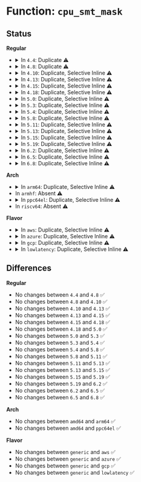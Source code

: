 # Function: <code>cpu_smt_mask</code>

## Status
<b>Regular</b>
<ul>
<li>
<details>
<summary>In <code>4.4</code>: Duplicate ⚠️</summary>

```c
const struct cpumask *cpu_smt_mask(int cpu);
```

**Collision:** Static Duplication

**Inline:** No

**Transformation:** False

**Instances:**

```
In arch/x86/kernel/smpboot.c (ffffffff81050df0)
Location: include/linux/topology.h:202
Inline: False
```
```
In kernel/sched/core.c (ffffffff810a4880)
Location: include/linux/topology.h:202
Inline: False
```
**Symbols:**

```
ffffffff81050df0-ffffffff81050e08: cpu_smt_mask (STB_LOCAL)
ffffffff810a4880-ffffffff810a4898: cpu_smt_mask (STB_LOCAL)
```
</details>
</li>
<li>
<details>
<summary>In <code>4.8</code>: Duplicate ⚠️</summary>

```c
const struct cpumask *cpu_smt_mask(int cpu);
```

**Collision:** Static Duplication

**Inline:** No

**Transformation:** False

**Instances:**

```
In arch/x86/kernel/smpboot.c (ffffffff81050fa0)
Location: include/linux/topology.h:198
Inline: False
```
```
In kernel/sched/core.c (ffffffff810a7fa0)
Location: include/linux/topology.h:198
Inline: False
```
**Symbols:**

```
ffffffff81050fa0-ffffffff81050fb8: cpu_smt_mask (STB_LOCAL)
ffffffff810a7fa0-ffffffff810a7fb8: cpu_smt_mask (STB_LOCAL)
```
</details>
</li>
<li>
<details>
<summary>In <code>4.10</code>: Duplicate, Selective Inline ⚠️</summary>

```c
const struct cpumask *cpu_smt_mask(int cpu);
```

**Collision:** Static Duplication

**Inline:** Selective

**Transformation:** False

**Instances:**

```
In arch/x86/kernel/smpboot.c (ffffffff81053850)
Location: include/linux/topology.h:198
Inline: False
```
```
In kernel/sched/core.c (ffffffff81fe2a5c)
Location: include/linux/topology.h:198
Inline: True
Inline callers:
  - kernel/sched/core.c:sched_init_smp
```
```
In kernel/sched/fair.c (ffffffff810c5ccd)
Location: include/linux/topology.h:198
Inline: True
Inline callers:
  - kernel/sched/fair.c:__update_idle_core
```
**Symbols:**

```
ffffffff81053850-ffffffff8105386c: cpu_smt_mask (STB_LOCAL)
ffffffff810adf80-ffffffff810adf9c: cpu_smt_mask (STB_LOCAL)
```
</details>
</li>
<li>
<details>
<summary>In <code>4.13</code>: Duplicate, Selective Inline ⚠️</summary>

```c
const struct cpumask *cpu_smt_mask(int cpu);
```

**Collision:** Static Duplication

**Inline:** Selective

**Transformation:** False

**Instances:**

```
In arch/x86/kernel/smpboot.c (ffffffff810531b0)
Location: include/linux/topology.h:198
Inline: False
```
```
In kernel/sched/core.c (ffffffff820c3324)
Location: include/linux/topology.h:198
Inline: True
Inline callers:
  - kernel/sched/core.c:sched_init_smp
```
```
In kernel/sched/fair.c (ffffffff810bf89d)
Location: include/linux/topology.h:198
Inline: True
Inline callers:
  - kernel/sched/fair.c:__update_idle_core
```
```
In kernel/sched/topology.c (ffffffff810caf00)
Location: include/linux/topology.h:198
Inline: False
```
**Symbols:**

```
ffffffff810531b0-ffffffff810531cc: cpu_smt_mask (STB_LOCAL)
ffffffff810caf00-ffffffff810caf1c: cpu_smt_mask (STB_LOCAL)
```
</details>
</li>
<li>
<details>
<summary>In <code>4.15</code>: Duplicate, Selective Inline ⚠️</summary>

```c
const struct cpumask *cpu_smt_mask(int cpu);
```

**Collision:** Static Duplication

**Inline:** Selective

**Transformation:** False

**Instances:**

```
In arch/x86/kernel/smpboot.c (ffffffff81056f20)
Location: include/linux/topology.h:198
Inline: False
```
```
In kernel/sched/core.c (ffffffff826cb3d0)
Location: include/linux/topology.h:198
Inline: True
Inline callers:
  - kernel/sched/core.c:sched_init_smp
```
```
In kernel/sched/fair.c (ffffffff810c70a6)
Location: include/linux/topology.h:198
Inline: True
Inline callers:
  - kernel/sched/fair.c:__update_idle_core
```
```
In kernel/sched/topology.c (ffffffff810d2660)
Location: include/linux/topology.h:198
Inline: False
```
**Symbols:**

```
ffffffff81056f20-ffffffff81056f3c: cpu_smt_mask (STB_LOCAL)
ffffffff810d2660-ffffffff810d267c: cpu_smt_mask (STB_LOCAL)
```
</details>
</li>
<li>
<details>
<summary>In <code>4.18</code>: Duplicate, Selective Inline ⚠️</summary>

```c
const struct cpumask *cpu_smt_mask(int cpu);
```

**Collision:** Static Duplication

**Inline:** Selective

**Transformation:** False

**Instances:**

```
In arch/x86/kernel/smpboot.c (ffffffff81059d90)
Location: include/linux/topology.h:198
Inline: False
```
```
In kernel/sched/core.c (ffffffff810c21c9)
Location: include/linux/topology.h:198
Inline: True
Inline callers:
  - kernel/sched/core.c:sched_cpu_activate
```
```
In kernel/sched/fair.c (ffffffff810cefa6)
Location: include/linux/topology.h:198
Inline: True
Inline callers:
  - kernel/sched/fair.c:__update_idle_core
```
```
In kernel/sched/topology.c (ffffffff810da740)
Location: include/linux/topology.h:198
Inline: False
```
**Symbols:**

```
ffffffff81059d90-ffffffff81059dac: cpu_smt_mask (STB_LOCAL)
ffffffff810da740-ffffffff810da75c: cpu_smt_mask (STB_LOCAL)
```
</details>
</li>
<li>
<details>
<summary>In <code>5.0</code>: Duplicate, Selective Inline ⚠️</summary>

```c
const struct cpumask *cpu_smt_mask(int cpu);
```

**Collision:** Static Duplication

**Inline:** Selective

**Transformation:** False

**Instances:**

```
In arch/x86/kernel/smpboot.c (ffffffff8105fa10)
Location: include/linux/topology.h:198
Inline: False
```
```
In kernel/sched/core.c (ffffffff810cb5e0)
Location: include/linux/topology.h:198
Inline: True
Inline callers:
  - kernel/sched/core.c:sched_cpu_deactivate
  - kernel/sched/core.c:sched_cpu_activate
```
```
In kernel/sched/fair.c (ffffffff810d8516)
Location: include/linux/topology.h:198
Inline: True
Inline callers:
  - kernel/sched/fair.c:__update_idle_core
```
```
In kernel/sched/topology.c (ffffffff810e4290)
Location: include/linux/topology.h:198
Inline: False
```
**Symbols:**

```
ffffffff8105fa10-ffffffff8105fa2c: cpu_smt_mask (STB_LOCAL)
ffffffff810e4290-ffffffff810e42ac: cpu_smt_mask (STB_LOCAL)
```
</details>
</li>
<li>
<details>
<summary>In <code>5.3</code>: Duplicate, Selective Inline ⚠️</summary>

```c
const struct cpumask *cpu_smt_mask(int cpu);
```

**Collision:** Static Duplication

**Inline:** Selective

**Transformation:** False

**Instances:**

```
In arch/x86/kernel/smpboot.c (ffffffff81062e60)
Location: include/linux/topology.h:204
Inline: False
```
```
In kernel/sched/core.c (ffffffff810d35ef)
Location: include/linux/topology.h:204
Inline: True
Inline callers:
  - kernel/sched/core.c:sched_cpu_deactivate
  - kernel/sched/core.c:sched_cpu_activate
```
```
In kernel/sched/fair.c (ffffffff810df7b8)
Location: include/linux/topology.h:204
Inline: True
Inline callers:
  - kernel/sched/fair.c:__update_idle_core
```
```
In kernel/sched/topology.c (ffffffff810eaeb0)
Location: include/linux/topology.h:204
Inline: False
```
**Symbols:**

```
ffffffff81062e60-ffffffff81062e77: cpu_smt_mask (STB_LOCAL)
ffffffff810eaeb0-ffffffff810eaec7: cpu_smt_mask (STB_LOCAL)
```
</details>
</li>
<li>
<details>
<summary>In <code>5.4</code>: Duplicate, Selective Inline ⚠️</summary>

```c
const struct cpumask *cpu_smt_mask(int cpu);
```

**Collision:** Static Duplication

**Inline:** Selective

**Transformation:** False

**Instances:**

```
In arch/x86/kernel/smpboot.c (ffffffff81063510)
Location: include/linux/topology.h:219
Inline: False
```
```
In kernel/sched/core.c (ffffffff810ddb5f)
Location: include/linux/topology.h:219
Inline: True
Inline callers:
  - kernel/sched/core.c:sched_cpu_deactivate
  - kernel/sched/core.c:sched_cpu_activate
```
```
In kernel/sched/fair.c (ffffffff810e9e58)
Location: include/linux/topology.h:219
Inline: True
Inline callers:
  - kernel/sched/fair.c:__update_idle_core
```
```
In kernel/sched/topology.c (ffffffff810f6850)
Location: include/linux/topology.h:219
Inline: False
```
**Symbols:**

```
ffffffff81063510-ffffffff81063527: cpu_smt_mask (STB_LOCAL)
ffffffff810f6850-ffffffff810f6867: cpu_smt_mask (STB_LOCAL)
```
</details>
</li>
<li>
<details>
<summary>In <code>5.8</code>: Duplicate, Selective Inline ⚠️</summary>

```c
const struct cpumask *cpu_smt_mask(int cpu);
```

**Collision:** Static Duplication

**Inline:** Selective

**Transformation:** False

**Instances:**

```
In arch/x86/kernel/smpboot.c (ffffffff810696d0)
Location: include/linux/topology.h:202
Inline: False
```
```
In kernel/sched/core.c (ffffffff810e631f)
Location: include/linux/topology.h:202
Inline: True
Inline callers:
  - kernel/sched/core.c:sched_cpu_deactivate
  - kernel/sched/core.c:sched_cpu_activate
```
```
In kernel/sched/fair.c (ffffffff810e9e31)
Location: include/linux/topology.h:202
Inline: True
Inline callers:
  - kernel/sched/fair.c:select_idle_smt
  - kernel/sched/fair.c:select_idle_core
  - kernel/sched/fair.c:select_idle_core
  - kernel/sched/fair.c:__update_idle_core
  - kernel/sched/fair.c:update_numa_stats
```
```
In kernel/sched/topology.c (ffffffff811001f0)
Location: include/linux/topology.h:202
Inline: False
```
**Symbols:**

```
ffffffff810696d0-ffffffff810696e7: cpu_smt_mask (STB_LOCAL)
ffffffff811001f0-ffffffff81100207: cpu_smt_mask (STB_LOCAL)
```
</details>
</li>
<li>
<details>
<summary>In <code>5.11</code>: Duplicate, Selective Inline ⚠️</summary>

```c
const struct cpumask *cpu_smt_mask(int cpu);
```

**Collision:** Static Duplication

**Inline:** Selective

**Transformation:** False

**Instances:**

```
In arch/x86/kernel/smpboot.c (ffffffff8106b2b0)
Location: include/linux/topology.h:202
Inline: False
```
```
In kernel/sched/core.c (ffffffff810e413a)
Location: include/linux/topology.h:202
Inline: True
Inline callers:
  - kernel/sched/core.c:sched_cpu_deactivate
  - kernel/sched/core.c:sched_cpu_activate
```
```
In kernel/sched/fair.c (ffffffff810e7fd7)
Location: include/linux/topology.h:202
Inline: True
Inline callers:
  - kernel/sched/fair.c:select_idle_smt
  - kernel/sched/fair.c:select_idle_core
  - kernel/sched/fair.c:select_idle_core
  - kernel/sched/fair.c:__update_idle_core
  - kernel/sched/fair.c:update_numa_stats
```
```
In kernel/sched/topology.c (ffffffff810fed50)
Location: include/linux/topology.h:202
Inline: False
```
**Symbols:**

```
ffffffff8106b2b0-ffffffff8106b2c7: cpu_smt_mask (STB_LOCAL)
ffffffff810fed50-ffffffff810fed67: cpu_smt_mask (STB_LOCAL)
```
</details>
</li>
<li>
<details>
<summary>In <code>5.13</code>: Duplicate, Selective Inline ⚠️</summary>

```c
const struct cpumask *cpu_smt_mask(int cpu);
```

**Collision:** Static Duplication

**Inline:** Selective

**Transformation:** False

**Instances:**

```
In arch/x86/kernel/smpboot.c (ffffffff8106bd30)
Location: include/linux/topology.h:203
Inline: False
```
```
In kernel/sched/core.c (ffffffff810e6112)
Location: include/linux/topology.h:203
Inline: True
Inline callers:
  - kernel/sched/core.c:sched_cpu_deactivate
  - kernel/sched/core.c:sched_cpu_activate
```
```
In kernel/sched/fair.c (ffffffff810ec3b6)
Location: include/linux/topology.h:203
Inline: True
Inline callers:
  - kernel/sched/fair.c:select_idle_sibling
  - kernel/sched/fair.c:select_idle_core
  - kernel/sched/fair.c:select_idle_core
  - kernel/sched/fair.c:__update_idle_core
  - kernel/sched/fair.c:update_numa_stats
```
```
In kernel/sched/topology.c (ffffffff81101130)
Location: include/linux/topology.h:203
Inline: False
```
**Symbols:**

```
ffffffff8106bd30-ffffffff8106bd47: cpu_smt_mask (STB_LOCAL)
ffffffff81101130-ffffffff81101147: cpu_smt_mask (STB_LOCAL)
```
</details>
</li>
<li>
<details>
<summary>In <code>5.15</code>: Duplicate, Selective Inline ⚠️</summary>

```c
const struct cpumask *cpu_smt_mask(int cpu);
```

**Collision:** Static Duplication

**Inline:** Selective

**Transformation:** False

**Instances:**

```
In arch/x86/kernel/smpboot.c (ffffffff81076810)
Location: include/linux/topology.h:203
Inline: False
```
```
In kernel/sched/core.c (ffffffff810fd35e)
Location: include/linux/topology.h:203
Inline: True
Inline callers:
  - kernel/sched/core.c:sched_cpu_deactivate
  - kernel/sched/core.c:sched_cpu_deactivate
  - kernel/sched/core.c:sched_cpu_activate
  - kernel/sched/core.c:sched_core_cpu_starting
  - kernel/sched/core.c:pick_next_task
  - kernel/sched/core.c:__sched_core_flip
  - kernel/sched/core.c:sched_core_unlock
  - kernel/sched/core.c:sched_core_lock
```
```
In kernel/sched/fair.c (ffffffff81102cba)
Location: include/linux/topology.h:203
Inline: True
Inline callers:
  - kernel/sched/fair.c:find_idlest_group
  - kernel/sched/fair.c:task_hot
  - kernel/sched/fair.c:select_idle_sibling
  - kernel/sched/fair.c:select_idle_core
  - kernel/sched/fair.c:select_idle_core
  - kernel/sched/fair.c:__update_idle_core
  - kernel/sched/fair.c:find_idlest_group_cpu
  - kernel/sched/fair.c:update_numa_stats
```
```
In kernel/sched/topology.c (ffffffff8111d2d0)
Location: include/linux/topology.h:203
Inline: False
```
**Symbols:**

```
ffffffff81076810-ffffffff8107684c: cpu_smt_mask (STB_LOCAL)
ffffffff8111d2d0-ffffffff8111d30c: cpu_smt_mask (STB_LOCAL)
```
</details>
</li>
<li>
<details>
<summary>In <code>5.19</code>: Duplicate, Selective Inline ⚠️</summary>

```c
const struct cpumask *cpu_smt_mask(int cpu);
```

**Collision:** Static Duplication

**Inline:** Selective

**Transformation:** False

**Instances:**

```
In arch/x86/kernel/smpboot.c (ffffffff81085640)
Location: include/linux/topology.h:237
Inline: False
```
```
In kernel/sched/core.c (ffffffff81119d51)
Location: include/linux/topology.h:237
Inline: True
Inline callers:
  - kernel/sched/core.c:sched_cpu_deactivate
  - kernel/sched/core.c:sched_cpu_deactivate
  - kernel/sched/core.c:sched_cpu_activate
  - kernel/sched/core.c:sched_core_cpu_starting
  - kernel/sched/core.c:pick_next_task
  - kernel/sched/core.c:__sched_core_flip
  - kernel/sched/core.c:sched_core_lock
```
```
In kernel/sched/fair.c (ffffffff8111e1f6)
Location: include/linux/topology.h:237
Inline: True
Inline callers:
  - kernel/sched/fair.c:find_idlest_group
  - kernel/sched/fair.c:task_hot
  - kernel/sched/fair.c:select_idle_sibling
  - kernel/sched/fair.c:select_idle_core
  - kernel/sched/fair.c:select_idle_core
  - kernel/sched/fair.c:__update_idle_core
  - kernel/sched/fair.c:find_idlest_group_cpu
  - kernel/sched/fair.c:update_numa_stats
```
```
In kernel/sched/build_utility.c (ffffffff8114baf5)
Location: include/linux/topology.h:237
Inline: True
Inline callers:
  - kernel/sched/build_utility.c:__sched_core_account_forceidle
```
```
In kernel/stop_machine.c (ffffffff811dda1e)
Location: include/linux/topology.h:237
Inline: True
Inline callers:
  - kernel/stop_machine.c:stop_core_cpuslocked
```
**Symbols:**

```
ffffffff81085640-ffffffff81085684: cpu_smt_mask (STB_LOCAL)
ffffffff8113b580-ffffffff8113b5c4: cpu_smt_mask (STB_LOCAL)
```
</details>
</li>
<li>
<details>
<summary>In <code>6.2</code>: Duplicate, Selective Inline ⚠️</summary>

```c
const struct cpumask *cpu_smt_mask(int cpu);
```

**Collision:** Static Duplication

**Inline:** Selective

**Transformation:** False

**Instances:**

```
In arch/x86/kernel/smpboot.c (ffffffff81098980)
Location: include/linux/topology.h:237
Inline: False
```
```
In kernel/sched/core.c (ffffffff81141697)
Location: include/linux/topology.h:237
Inline: True
Inline callers:
  - kernel/sched/core.c:sched_cpu_deactivate
  - kernel/sched/core.c:sched_cpu_activate
  - kernel/sched/core.c:sched_core_cpu_deactivate
  - kernel/sched/core.c:sched_core_cpu_starting
  - kernel/sched/core.c:pick_next_task
  - kernel/sched/core.c:__sched_core_flip
  - kernel/sched/core.c:sched_core_unlock
  - kernel/sched/core.c:sched_core_lock
```
```
In kernel/sched/fair.c (ffffffff81147504)
Location: include/linux/topology.h:237
Inline: True
Inline callers:
  - kernel/sched/fair.c:find_idlest_group
  - kernel/sched/fair.c:task_hot
  - kernel/sched/fair.c:select_idle_sibling
  - kernel/sched/fair.c:select_idle_core
  - kernel/sched/fair.c:select_idle_core
  - kernel/sched/fair.c:__update_idle_core
  - kernel/sched/fair.c:find_idlest_group_cpu
  - kernel/sched/fair.c:update_numa_stats
```
```
In kernel/sched/build_utility.c (ffffffff8117a5a5)
Location: include/linux/topology.h:237
Inline: True
Inline callers:
  - kernel/sched/build_utility.c:__sched_core_account_forceidle
```
```
In kernel/stop_machine.c (ffffffff8122349e)
Location: include/linux/topology.h:237
Inline: True
Inline callers:
  - kernel/stop_machine.c:stop_core_cpuslocked
```
**Symbols:**

```
ffffffff81098980-ffffffff810989c4: cpu_smt_mask (STB_LOCAL)
ffffffff81165ef0-ffffffff81165f34: cpu_smt_mask (STB_LOCAL)
```
</details>
</li>
<li>
<details>
<summary>In <code>6.5</code>: Duplicate, Selective Inline ⚠️</summary>

```c
const struct cpumask *cpu_smt_mask(int cpu);
```

**Collision:** Static Duplication

**Inline:** Selective

**Transformation:** False

**Instances:**

```
In arch/x86/kernel/smpboot.c (ffffffff8109bb30)
Location: include/linux/topology.h:237
Inline: False
```
```
In kernel/sched/core.c (ffffffff8114d32b)
Location: include/linux/topology.h:237
Inline: True
Inline callers:
  - kernel/sched/core.c:sched_cpu_deactivate
  - kernel/sched/core.c:sched_cpu_activate
  - kernel/sched/core.c:sched_core_cpu_deactivate
  - kernel/sched/core.c:sched_core_cpu_starting
  - kernel/sched/core.c:pick_next_task
  - kernel/sched/core.c:__sched_core_flip
  - kernel/sched/core.c:sched_core_unlock
  - kernel/sched/core.c:sched_core_lock
```
```
In kernel/sched/fair.c (ffffffff81157396)
Location: include/linux/topology.h:237
Inline: True
Inline callers:
  - kernel/sched/fair.c:find_idlest_group
  - kernel/sched/fair.c:sched_use_asym_prio
  - kernel/sched/fair.c:task_hot
  - kernel/sched/fair.c:select_idle_sibling
  - kernel/sched/fair.c:select_idle_core
  - kernel/sched/fair.c:select_idle_core
  - kernel/sched/fair.c:__update_idle_core
  - kernel/sched/fair.c:find_idlest_group_cpu
  - kernel/sched/fair.c:update_numa_stats
```
```
In kernel/sched/build_utility.c (ffffffff8118b105)
Location: include/linux/topology.h:237
Inline: True
Inline callers:
  - kernel/sched/build_utility.c:__sched_core_account_forceidle
```
```
In kernel/stop_machine.c (ffffffff812399ee)
Location: include/linux/topology.h:237
Inline: True
Inline callers:
  - kernel/stop_machine.c:stop_core_cpuslocked
```
**Symbols:**

```
ffffffff8109bb30-ffffffff8109bb74: cpu_smt_mask (STB_LOCAL)
ffffffff81176360-ffffffff811763a4: cpu_smt_mask (STB_LOCAL)
```
</details>
</li>
<li>
<details>
<summary>In <code>6.8</code>: Duplicate, Selective Inline ⚠️</summary>

```c
const struct cpumask *cpu_smt_mask(int cpu);
```

**Collision:** Static Duplication

**Inline:** Selective

**Transformation:** False

**Instances:**

```
In arch/x86/kernel/smpboot.c (ffffffff810a30b0)
Location: include/linux/topology.h:237
Inline: False
```
```
In kernel/workqueue.c (ffffffff838fb908)
Location: include/linux/topology.h:237
Inline: True
Inline callers:
  - kernel/workqueue.c:cpus_share_smt
```
```
In kernel/sched/core.c (ffffffff81158feb)
Location: include/linux/topology.h:237
Inline: True
Inline callers:
  - kernel/sched/core.c:sched_cpu_deactivate
  - kernel/sched/core.c:sched_cpu_activate
  - kernel/sched/core.c:sched_core_cpu_deactivate
  - kernel/sched/core.c:sched_core_cpu_starting
  - kernel/sched/core.c:pick_next_task
  - kernel/sched/core.c:__sched_core_flip
  - kernel/sched/core.c:sched_core_unlock
  - kernel/sched/core.c:sched_core_lock
```
```
In kernel/sched/fair.c (ffffffff81163111)
Location: include/linux/topology.h:237
Inline: True
Inline callers:
  - kernel/sched/fair.c:should_we_balance
  - kernel/sched/fair.c:should_we_balance
  - kernel/sched/fair.c:find_idlest_group
  - kernel/sched/fair.c:sched_use_asym_prio
  - kernel/sched/fair.c:task_hot
  - kernel/sched/fair.c:select_idle_sibling
  - kernel/sched/fair.c:select_idle_core
  - kernel/sched/fair.c:select_idle_core
  - kernel/sched/fair.c:__update_idle_core
  - kernel/sched/fair.c:find_idlest_group_cpu
  - kernel/sched/fair.c:update_numa_stats
```
```
In kernel/sched/build_utility.c (ffffffff81199a35)
Location: include/linux/topology.h:237
Inline: True
Inline callers:
  - kernel/sched/build_utility.c:__sched_core_account_forceidle
  - kernel/sched/build_utility.c:init_sched_groups_capacity
```
```
In kernel/stop_machine.c (ffffffff812536be)
Location: include/linux/topology.h:237
Inline: True
Inline callers:
  - kernel/stop_machine.c:stop_core_cpuslocked
```
**Symbols:**

```
ffffffff810a30b0-ffffffff810a30f4: cpu_smt_mask (STB_LOCAL)
ffffffff811845c0-ffffffff81184604: cpu_smt_mask (STB_LOCAL)
```
</details>
</li>
</ul>
<b>Arch</b>
<ul>
<li>
<details>
<summary>In <code>arm64</code>: Duplicate, Selective Inline ⚠️</summary>

```c
const struct cpumask *cpu_smt_mask(int cpu);
```

**Collision:** Static Duplication

**Inline:** Selective

**Transformation:** False

**Instances:**

```
In kernel/sched/core.c (0)
Location: include/linux/topology.h:219
Inline: True
```
```
In kernel/sched/fair.c (ffff80001014a018)
Location: include/linux/topology.h:219
Inline: True
Inline callers:
  - kernel/sched/fair.c:__update_idle_core
```
```
In kernel/sched/topology.c (ffff80001015a9d8)
Location: include/linux/topology.h:219
Inline: False
```
**Symbols:**

```
ffff80001015a9d8-ffff80001015a9f4: cpu_smt_mask (STB_LOCAL)
```
</details>
</li>
<li>
In <code>armhf</code>: Absent ⚠️
</li>
<li>
<details>
<summary>In <code>ppc64el</code>: Duplicate, Selective Inline ⚠️</summary>

```c
const struct cpumask *cpu_smt_mask(int cpu);
```

**Collision:** Static Duplication

**Inline:** Selective

**Transformation:** False

**Instances:**

```
In arch/powerpc/kernel/smp.c (c000000000053db0)
Location: include/linux/topology.h:219
Inline: False
```
```
In kernel/sched/core.c (c00000000018c198)
Location: include/linux/topology.h:219
Inline: True
Inline callers:
  - kernel/sched/core.c:sched_cpu_deactivate
  - kernel/sched/core.c:sched_cpu_activate
```
```
In kernel/sched/fair.c (c00000000019c05c)
Location: include/linux/topology.h:219
Inline: True
Inline callers:
  - kernel/sched/fair.c:__update_idle_core
```
```
In kernel/sched/topology.c (c0000000001aec40)
Location: include/linux/topology.h:219
Inline: False
```
**Symbols:**

```
c000000000053db0-c000000000053dd8: cpu_smt_mask (STB_LOCAL)
c0000000001aec40-c0000000001aec68: cpu_smt_mask (STB_LOCAL)
```
</details>
</li>
<li>
In <code>riscv64</code>: Absent ⚠️
</li>
</ul>
<b>Flavor</b>
<ul>
<li>
<details>
<summary>In <code>aws</code>: Duplicate, Selective Inline ⚠️</summary>

```c
const struct cpumask *cpu_smt_mask(int cpu);
```

**Collision:** Static Duplication

**Inline:** Selective

**Transformation:** False

**Instances:**

```
In arch/x86/kernel/smpboot.c (ffffffff81063000)
Location: include/linux/topology.h:219
Inline: False
```
```
In kernel/sched/core.c (ffffffff810d7d4f)
Location: include/linux/topology.h:219
Inline: True
Inline callers:
  - kernel/sched/core.c:sched_cpu_deactivate
  - kernel/sched/core.c:sched_cpu_activate
```
```
In kernel/sched/fair.c (ffffffff810e3fb8)
Location: include/linux/topology.h:219
Inline: True
Inline callers:
  - kernel/sched/fair.c:__update_idle_core
```
```
In kernel/sched/topology.c (ffffffff810efc50)
Location: include/linux/topology.h:219
Inline: False
```
**Symbols:**

```
ffffffff81063000-ffffffff81063017: cpu_smt_mask (STB_LOCAL)
ffffffff810efc50-ffffffff810efc67: cpu_smt_mask (STB_LOCAL)
```
</details>
</li>
<li>
<details>
<summary>In <code>azure</code>: Duplicate, Selective Inline ⚠️</summary>

```c
const struct cpumask *cpu_smt_mask(int cpu);
```

**Collision:** Static Duplication

**Inline:** Selective

**Transformation:** False

**Instances:**

```
In arch/x86/kernel/smpboot.c (ffffffff81053310)
Location: include/linux/topology.h:219
Inline: False
```
```
In kernel/sched/core.c (ffffffff810c666f)
Location: include/linux/topology.h:219
Inline: True
Inline callers:
  - kernel/sched/core.c:sched_cpu_deactivate
  - kernel/sched/core.c:sched_cpu_activate
```
```
In kernel/sched/fair.c (ffffffff810d3168)
Location: include/linux/topology.h:219
Inline: True
Inline callers:
  - kernel/sched/fair.c:__update_idle_core
```
```
In kernel/sched/topology.c (ffffffff810dfcc0)
Location: include/linux/topology.h:219
Inline: False
```
**Symbols:**

```
ffffffff81053310-ffffffff81053327: cpu_smt_mask (STB_LOCAL)
ffffffff810dfcc0-ffffffff810dfcd7: cpu_smt_mask (STB_LOCAL)
```
</details>
</li>
<li>
<details>
<summary>In <code>gcp</code>: Duplicate, Selective Inline ⚠️</summary>

```c
const struct cpumask *cpu_smt_mask(int cpu);
```

**Collision:** Static Duplication

**Inline:** Selective

**Transformation:** False

**Instances:**

```
In arch/x86/kernel/smpboot.c (ffffffff810634b0)
Location: include/linux/topology.h:219
Inline: False
```
```
In kernel/sched/core.c (ffffffff810d453f)
Location: include/linux/topology.h:219
Inline: True
Inline callers:
  - kernel/sched/core.c:sched_cpu_deactivate
  - kernel/sched/core.c:sched_cpu_activate
```
```
In kernel/sched/fair.c (ffffffff810e0388)
Location: include/linux/topology.h:219
Inline: True
Inline callers:
  - kernel/sched/fair.c:__update_idle_core
```
```
In kernel/sched/topology.c (ffffffff810ecd80)
Location: include/linux/topology.h:219
Inline: False
```
**Symbols:**

```
ffffffff810634b0-ffffffff810634c7: cpu_smt_mask (STB_LOCAL)
ffffffff810ecd80-ffffffff810ecd97: cpu_smt_mask (STB_LOCAL)
```
</details>
</li>
<li>
<details>
<summary>In <code>lowlatency</code>: Duplicate, Selective Inline ⚠️</summary>

```c
const struct cpumask *cpu_smt_mask(int cpu);
```

**Collision:** Static Duplication

**Inline:** Selective

**Transformation:** False

**Instances:**

```
In arch/x86/kernel/smpboot.c (ffffffff81064a70)
Location: include/linux/topology.h:219
Inline: False
```
```
In kernel/sched/core.c (ffffffff810df94f)
Location: include/linux/topology.h:219
Inline: True
Inline callers:
  - kernel/sched/core.c:sched_cpu_deactivate
  - kernel/sched/core.c:sched_cpu_activate
```
```
In kernel/sched/fair.c (ffffffff810ebf0d)
Location: include/linux/topology.h:219
Inline: True
Inline callers:
  - kernel/sched/fair.c:__update_idle_core
```
```
In kernel/sched/topology.c (ffffffff810f7dc0)
Location: include/linux/topology.h:219
Inline: False
```
**Symbols:**

```
ffffffff81064a70-ffffffff81064a87: cpu_smt_mask (STB_LOCAL)
ffffffff810f7dc0-ffffffff810f7dd7: cpu_smt_mask (STB_LOCAL)
```
</details>
</li>
</ul>

## Differences
<b>Regular</b>
<ul>
<li>
No changes between <code>4.4</code> and <code>4.8</code> ✅
</li>
<li>
No changes between <code>4.8</code> and <code>4.10</code> ✅
</li>
<li>
No changes between <code>4.10</code> and <code>4.13</code> ✅
</li>
<li>
No changes between <code>4.13</code> and <code>4.15</code> ✅
</li>
<li>
No changes between <code>4.15</code> and <code>4.18</code> ✅
</li>
<li>
No changes between <code>4.18</code> and <code>5.0</code> ✅
</li>
<li>
No changes between <code>5.0</code> and <code>5.3</code> ✅
</li>
<li>
No changes between <code>5.3</code> and <code>5.4</code> ✅
</li>
<li>
No changes between <code>5.4</code> and <code>5.8</code> ✅
</li>
<li>
No changes between <code>5.8</code> and <code>5.11</code> ✅
</li>
<li>
No changes between <code>5.11</code> and <code>5.13</code> ✅
</li>
<li>
No changes between <code>5.13</code> and <code>5.15</code> ✅
</li>
<li>
No changes between <code>5.15</code> and <code>5.19</code> ✅
</li>
<li>
No changes between <code>5.19</code> and <code>6.2</code> ✅
</li>
<li>
No changes between <code>6.2</code> and <code>6.5</code> ✅
</li>
<li>
No changes between <code>6.5</code> and <code>6.8</code> ✅
</li>
</ul>
<b>Arch</b>
<ul>
<li>
No changes between <code>amd64</code> and <code>arm64</code> ✅
</li>
<li>
No changes between <code>amd64</code> and <code>ppc64el</code> ✅
</li>
</ul>
<b>Flavor</b>
<ul>
<li>
No changes between <code>generic</code> and <code>aws</code> ✅
</li>
<li>
No changes between <code>generic</code> and <code>azure</code> ✅
</li>
<li>
No changes between <code>generic</code> and <code>gcp</code> ✅
</li>
<li>
No changes between <code>generic</code> and <code>lowlatency</code> ✅
</li>
</ul>

